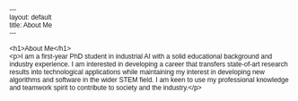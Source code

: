 <!DOCTYPE html PUBLIC "-//W3C//DTD HTML 4.01//EN" "http://www.w3.org/TR/html4/strict.dtd">
<html>
<head>
  <meta http-equiv="Content-Type" content="text/html; charset=utf-8">
  <meta http-equiv="Content-Style-Type" content="text/css">
  <title></title>
  <meta name="Generator" content="Cocoa HTML Writer">
  <meta name="CocoaVersion" content="2299.6">
  <style type="text/css">
    p.p1 {margin: 0.0px 0.0px 0.0px 0.0px; font: 12.0px Helvetica}
    p.p2 {margin: 0.0px 0.0px 0.0px 0.0px; font: 12.0px Helvetica; min-height: 14.0px}
  </style>
</head>
<body>
<p class="p1">---</p>
<p class="p1">layout: default</p>
<p class="p1">title: About Me</p>
<p class="p1">---</p>
<p class="p2"><br></p>
<p class="p1">&lt;h1&gt;About Me&lt;/h1&gt;</p>
<p class="p1">&lt;p&gt;I am a first-year PhD student in industrial AI with a solid educational background and industry experience. I am interested in developing a career that transfers state-of-art research results into technological applications while maintaining my interest in developing new algorithms and software in the wider STEM field. I am keen to use my professional knowledge and teamwork spirit to contribute to society and the industry.&lt;/p&gt;</p>
<p class="p2"><br></p>
</body>
</html>
